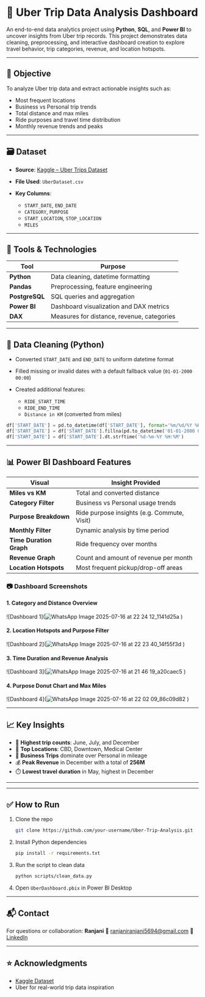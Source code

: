 # 🚖 Uber Trip Data Analysis Dashboard

An end-to-end data analytics project using **Python**, **SQL**, and **Power BI** to uncover insights from Uber trip records. This project demonstrates data cleaning, preprocessing, and interactive dashboard creation to explore travel behavior, trip categories, revenue, and location hotspots.

---

## 📌 Objective

To analyze Uber trip data and extract actionable insights such as:

* Most frequent locations
* Business vs Personal trip trends
* Total distance and max miles
* Ride purposes and travel time distribution
* Monthly revenue trends and peaks

---

## 🗃️ Dataset

* **Source**: [Kaggle – Uber Trips Dataset](https://www.kaggle.com/datasets)
* **File Used**: `UberDataset.csv`
* **Key Columns**:

  * `START_DATE`, `END_DATE`
  * `CATEGORY`, `PURPOSE`
  * `START_LOCATION`, `STOP_LOCATION`
  * `MILES`

---

## 💠 Tools & Technologies

| Tool           | Purpose                                    |
| -------------- | ------------------------------------------ |
| **Python**     | Data cleaning, datetime formatting         |
| **Pandas**     | Preprocessing, feature engineering         |
| **PostgreSQL** | SQL queries and aggregation                |
| **Power BI**   | Dashboard visualization and DAX metrics    |
| **DAX**        | Measures for distance, revenue, categories |

---

## 🔄 Data Cleaning (Python)

* Converted `START_DATE` and `END_DATE` to uniform datetime format
* Filled missing or invalid dates with a default fallback value (`01-01-2000 00:00`)
* Created additional features:

  * `RIDE_START_TIME`
  * `RIDE_END_TIME`
  * `Distance in KM` (converted from miles)

```python
df['START_DATE'] = pd.to_datetime(df['START_DATE'], format='%m/%d/%Y %H:%M', errors='coerce')
df['START_DATE'] = df['START_DATE'].fillna(pd.to_datetime('01-01-2000 00:00', format='%d-%m-%Y %H:%M'))
df['START_DATE'] = df['START_DATE'].dt.strftime('%d-%m-%Y %H:%M')
```

---

## 📊 Power BI Dashboard Features

| Visual                  | Insight Provided                            |
| ----------------------- | ------------------------------------------- |
| **Miles vs KM**         | Total and converted distance                |
| **Category Filter**     | Business vs Personal usage trends           |
| **Purpose Breakdown**   | Ride purpose insights (e.g. Commute, Visit) |
| **Monthly Filter**      | Dynamic analysis by time period             |
| **Time Duration Graph** | Ride frequency over months                  |
| **Revenue Graph**       | Count and amount of revenue per month       |
| **Location Hotspots**   | Most frequent pickup/drop-off areas         |

### 📷 Dashboard Screenshots

#### 1. Category and Distance Overview

![Dashboard 1](![WhatsApp Image 2025-07-16 at 22 24 12_1141d25a](https://github.com/user-attachments/assets/937bc4e4-ab09-4303-b521-d23a7ac0389f)
)

#### 2. Location Hotspots and Purpose Filter

![Dashboard 2](![WhatsApp Image 2025-07-16 at 22 23 40_14f55f3d](https://github.com/user-attachments/assets/951f0db9-10a5-45d8-acb5-01a5db852508)
)

#### 3. Time Duration and Revenue Analysis

![Dashboard 3](![WhatsApp Image 2025-07-16 at 21 46 19_a20caec5](https://github.com/user-attachments/assets/cd981437-ea5e-4f69-ae19-229d7e4e2fa4)
)

#### 4. Purpose Donut Chart and Max Miles

![Dashboard 4](![WhatsApp Image 2025-07-16 at 22 02 09_86c09d82](https://github.com/user-attachments/assets/4c7281c8-5724-4f44-9a72-28ca4c99819a)
)

---

## 📈 Key Insights

* 🚗 **Highest trip counts**: June, July, and December
* 📍 **Top Locations**: CBD, Downtown, Medical Center
* 💼 **Business Trips** dominate over Personal in mileage
* 💰 **Peak Revenue** in December with a total of **256M**
* ⏱️ **Lowest travel duration** in May, highest in December

---



---

## ✅ How to Run

1. Clone the repo

   ```bash
   git clone https://github.com/your-username/Uber-Trip-Analysis.git
   ```
2. Install Python dependencies

   ```bash
   pip install -r requirements.txt
   ```
3. Run the script to clean data

   ```bash
   python scripts/clean_data.py
   ```
4. Open `UberDashboard.pbix` in Power BI Desktop

---

## 📬 Contact

For questions or collaboration:
**Ranjani**
📧 [ranjaniranjani5694@gmail.com](mailto:ranjaniranjani5694@gmail.com)
🔗 [LinkedIn](https://linkedin.com/in/ranjani8)

---

## ⭐ Acknowledgments

* [Kaggle Dataset](https://www.kaggle.com/datasets)
* Uber for real-world trip data inspiration
